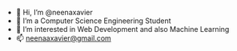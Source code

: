 - 👋 Hi, I’m @neenaxavier
- 👀 I’m a Computer Science Engineering Student
- 🌱 I’m interested in Web Development and also Machine Learning
- 📫 neenaaxavier@gmail.com

<!---
neenaxavier/neenaxavier is a ✨ special ✨ repository because its `README.md` (this file) appears on your GitHub profile.
You can click the Preview link to take a look at your changes.
--->

